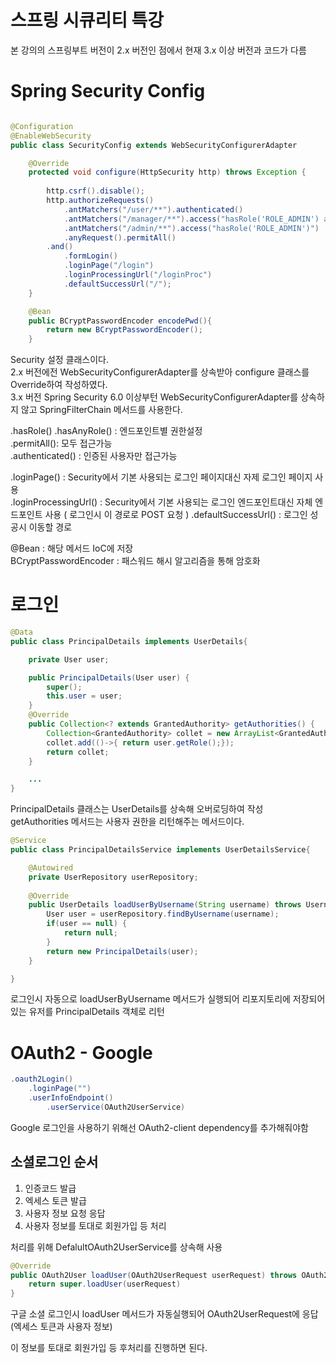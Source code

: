 # 스프링 시큐리티 특강 

본 강의의 스프링부트 버전이 2.x 버전인 점에서 현재 3.x 이상 버전과 코드가 다름

# Spring Security Config

```java

@Configuration
@EnableWebSecurity
public class SecurityConfig extends WebSecurityConfigurerAdapter

    @Override
    protected void configure(HttpSecurity http) throws Exception {
        
        http.csrf().disable();
        http.authorizeRequests()
            .antMatchers("/user/**").authenticated()
			.antMatchers("/manager/**").access("hasRole('ROLE_ADMIN') and hasRole('ROLE_MANAGER')")
			.antMatchers("/admin/**").access("hasRole('ROLE_ADMIN')")
            .anyRequest().permitAll()
        .and()
            .formLogin()
            .loginPage("/login")
            .loginProcessingUrl("/loginProc")
            .defaultSuccessUrl("/");
    }

    @Bean
    public BCryptPasswordEncoder encodePwd(){
        return new BCryptPasswordEncoder();
    }
```
Security 설정 클래스이다.  
2.x 버전에전 WebSecurityConfigurerAdapter를 상속받아 configure 클래스를 Override하여 작성하였다.  
3.x 버전 Spring Security 6.0 이상부턴 WebSecurityConfigurerAdapter를 상속하지 않고 SpringFilterChain 메서드를 사용한다.


.hasRole() .hasAnyRole() : 엔드포인트별 권한설정  
.permitAll(): 모두 접근가능  
.authenticated() : 인증된 사용자만 접근가능  


.loginPage() : Security에서 기본 사용되는 로그인 페이지대신 자제 로그인 페이지 사용  
.loginProcessingUrl() : Security에서 기본 사용되는 로그인 엔드포인트대신 자체 엔드포인트 사용 ( 로그인시 이 경로로 POST 요청 )
.defaultSuccessUrl() : 로그인 성공시 이동할 경로  

@Bean : 해당 메서드 IoC에 저장  
BCryptPasswordEncoder : 패스워드 해시 알고리즘을 통해 암호화

# 로그인 

```java
@Data
public class PrincipalDetails implements UserDetails{

	private User user;

	public PrincipalDetails(User user) {
		super();
		this.user = user;
	}
	@Override
	public Collection<? extends GrantedAuthority> getAuthorities() {
		Collection<GrantedAuthority> collet = new ArrayList<GrantedAuthority>();
		collet.add(()->{ return user.getRole();});
		return collet;
	}

    ...
}
```

PrincipalDetails 클래스는 UserDetails를 상속해 오버로딩하여 작성  
getAuthorities 메서드는 사용자 권한을 리턴해주는 메서드이다.

``` java
@Service
public class PrincipalDetailsService implements UserDetailsService{

	@Autowired
	private UserRepository userRepository;
	
	@Override
	public UserDetails loadUserByUsername(String username) throws UsernameNotFoundException {
		User user = userRepository.findByUsername(username);
		if(user == null) {
			return null;
		}
		return new PrincipalDetails(user);
	}

}
```

로그인시 자동으로 loadUserByUsername 메서드가 실행되어 리포지토리에 저장되어있는 유저를 PrincipalDetails 객체로 리턴

# OAuth2 - Google


```java
.oauth2Login()
    .loginPage("")
    .userInfoEndpoint()
        .userService(OAuth2UserService)

```
Google 로그인을 사용하기 위해선 OAuth2-client dependency를 추가해줘야함

## 소셜로그인 순서
1. 인증코드 발급
2. 엑세스 토큰 발급 
3. 사용자 정보 요청 응답
4. 사용자 정보를 토대로 회원가입 등 처리

처리를 위해 DefalultOAuth2UserService를 상속해 사용

```java
@Override
public OAuth2User loadUser(OAuth2UserRequest userRequest) throws OAuth2AuthenticationException{
    return super.loadUser(userRequest)
}
```

구글 소셜 로그인시 loadUser 메서드가 자동실행되어 OAuth2UserRequest에 응답 (엑세스 토큰과 사용자 정보)

이 정보를 토대로 회원가입 등 후처리를 진행하면 된다.



